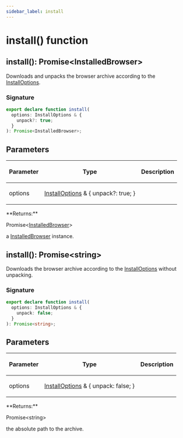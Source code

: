 ```yaml
---
sidebar_label: install
---
```


# install() function

<h2 id="install">install(): Promise&lt;InstalledBrowser&gt;</h2>

Downloads and unpacks the browser archive according to the [InstallOptions](./browsers.installoptions.md).

### Signature

```typescript
export declare function install(
  options: InstallOptions & {
    unpack?: true;
  }
): Promise<InstalledBrowser>;
```

## Parameters

<table><thead><tr><th>

Parameter

</th><th>

Type

</th><th>

Description

</th></tr></thead>
<tbody><tr><td>

options

</td><td>

[InstallOptions](./browsers.installoptions.md) &amp; &#123; unpack?: true; &#125;

</td><td>

</td></tr>
</tbody></table>
**Returns:**

Promise&lt;[InstalledBrowser](./browsers.installedbrowser.md)&gt;

a [InstalledBrowser](./browsers.installedbrowser.md) instance.

<h2 id="install-1">install(): Promise&lt;string&gt;</h2>

Downloads the browser archive according to the [InstallOptions](./browsers.installoptions.md) without unpacking.

### Signature

```typescript
export declare function install(
  options: InstallOptions & {
    unpack: false;
  }
): Promise<string>;
```

## Parameters

<table><thead><tr><th>

Parameter

</th><th>

Type

</th><th>

Description

</th></tr></thead>
<tbody><tr><td>

options

</td><td>

[InstallOptions](./browsers.installoptions.md) &amp; &#123; unpack: false; &#125;

</td><td>

</td></tr>
</tbody></table>
**Returns:**

Promise&lt;string&gt;

the absolute path to the archive.
